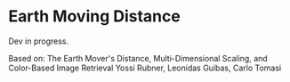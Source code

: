# Earth Moving Distance

Dev in progress.

Based on:
The Earth Mover's Distance, Multi-Dimensional Scaling, and Color-Based Image Retrieval
Yossi Rubner, Leonidas Guibas, Carlo Tomasi
